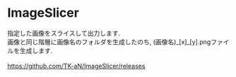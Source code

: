 # ImageSlicer
 
指定した画像をスライスして出力します. </br>
画像と同じ階層に画像名のフォルダを生成したのち, (画像名)\_\[x]\_[y].pngファイルを生成します. </br>
</br>
https://github.com/TK-aN/ImageSlicer/releases
